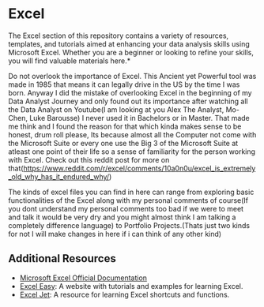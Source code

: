 # Excel

The Excel section of this repository contains a variety of resources, templates, and tutorials aimed at enhancing your data analysis skills using Microsoft Excel. Whether you are a beginner or looking to refine your skills, you will find valuable materials here.*

Do not overlook the importance of Excel. This Ancient yet Powerful tool was made in 1985 that means it can legally drive in the US by the time I was born. Anyway I did the mistake of overlooking Excel in the beginning of my Data Analyst Journey and only found out its importance after watching all the Data Analyst on Youtube(I am looking at you Alex The Analyst, Mo-Chen, Luke Barousse) I never used it in Bachelors or in Master. That made me think and I found the reason for that which kinda makes sense to be honest, drum roll please, Its because almost all the Computer not come with the Microsoft Suite or every one use the Big 3 of the Microsoft Suite at atleast one point of their life so a sense of familiarity for the person working with Excel. Check out this reddit post for more on that(https://www.reddit.com/r/excel/comments/10a0n0u/excel_is_extremely_old_why_has_it_endured_why/)

The kinds of excel files you can find in here can range from exploring basic functionalities of the Excel along with my personal comments of course(If you dont understand my personal comments too bad if we were to meet and talk it would be very dry and you might almost think I am talking a completely difference language) to Portfolio Projects.(Thats just two kinds for not I will make changes in here if i can think of any other kind)

## Additional Resources

- [Microsoft Excel Official Documentation](https://support.microsoft.com/en-us/excel)
- [Excel Easy](https://www.excel-easy.com/): A website with tutorials and examples for learning Excel.
- [Excel Jet](https://exceljet.net/): A resource for learning Excel shortcuts and functions.
